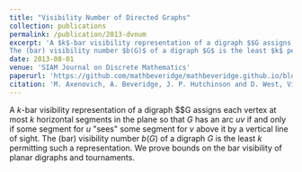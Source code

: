 ```yaml
---
title: "Visibility Number of Directed Graphs"
collection: publications
permalink: /publication/2013-dvnum
excerpt: 'A $k$-bar visibility representation of a digraph $$G assigns each vertex at most $k$ horizontal segments in the plane so that $G$ has an arc $uv$ if and only if some segment for $u$ &quot;sees&quot; some segment for $v$ above it by a vertical line of sight. 
The (bar) visibility number $b(G)$ of a digraph $G$ is the least $k$ permitting such a representation. We prove bounds on the bar visibility of planar digraphs and tournaments.'
date: 2013-08-01
venue: 'SIAM Journal on Discrete Mathematics'
paperurl: 'https://github.com/mathbeveridge/mathbeveridge.github.io/blob/master/files/dvnum.pdf'
citation: 'M. Axenovich, A. Beveridge, J. P. Hutchinson and D. West, Visibility Number of Directed Graphs, SIAM Journal on Discrete Mathematics, Vol 27, No. 3, (2013), 1429-1449.'
---
```


A $k$-bar visibility representation of a digraph $$G assigns each vertex at most $k$ horizontal
segments in the plane so that $G$ has an arc $uv$ if and only if some segment for $u$ &quot;sees&quot;
some segment for $v$ above it by a vertical line of sight. 
The (bar) visibility number $b(G)$ of a digraph $G$ is the least $k$ permitting such a representation. 
We prove bounds on the bar visibility of planar digraphs and tournaments.
